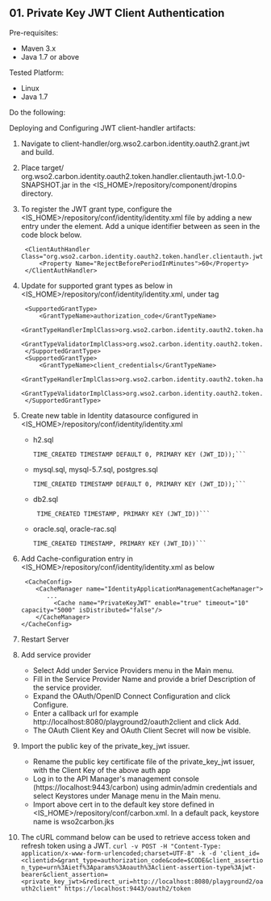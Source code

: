 ## 01. Private Key JWT Client Authentication 

Pre-requisites:

- Maven 3.x
- Java 1.7 or above

Tested Platform:

- Linux
- Java 1.7

Do the following:

Deploying and Configuring JWT client-handler artifacts:
1. Navigate to client-handler/org.wso2.carbon.identity.oauth2.grant.jwt and build.

2. Place target/
org.wso2.carbon.identity.oauth2.token.handler.clientauth.jwt-1.0.0-SNAPSHOT.jar in the <IS_HOME>/repository/component/dropins directory.

3. To register the JWT grant type, configure the <IS_HOME>/repository/conf/identity/identity.xml file by adding a new entry under the <OAuth><ClientAuthHandlers> element. Add a unique <ClientAuthHandler> identifier between as seen in the code block below.

        <ClientAuthHandler Class="org.wso2.carbon.identity.oauth2.token.handler.clientauth.jwt.PrivateKeyJWTClientAuthHandler">
            <Property Name="RejectBeforePeriodInMinutes">60</Property>
        </ClientAuthHandler>
            
4. Update <GrantTypeValidatorImplClass> for supported grant types as below in <IS_HOME>/repository/conf/identity/identity.xml, under <SupportedGrantTypes> tag

        <SupportedGrantType>
            <GrantTypeName>authorization_code</GrantTypeName>
            <GrantTypeHandlerImplClass>org.wso2.carbon.identity.oauth2.token.handlers.grant.AuthorizationCodeGrantHandler</GrantTypeHandlerImplClass>
            <GrantTypeValidatorImplClass>org.wso2.carbon.identity.oauth2.token.handler.clientauth.jwt.validator.grant.JWTAuthorizationCodeGrantValidator</GrantTypeValidatorImplClass>
        </SupportedGrantType>
        <SupportedGrantType>
            <GrantTypeName>client_credentials</GrantTypeName>
            <GrantTypeHandlerImplClass>org.wso2.carbon.identity.oauth2.token.handlers.grant.ClientCredentialsGrantHandler</GrantTypeHandlerImplClass>
            <GrantTypeValidatorImplClass>org.wso2.carbon.identity.oauth2.token.handler.clientauth.jwt.validator.grant.JWTClientCredentialGrantValidator</GrantTypeValidatorImplClass>
        </SupportedGrantType>

5. Create new table in Identity datasource configured in <IS_HOME>/repository/conf/identity/identity.xml
   - h2.sql
       ```CREATE TABLE IF NOT EXISTS IDN_JWT_PRIVATE_KEY (JWT_ID VARCHAR(255), EXP_TIME TIMESTAMP DEFAULT 0,
       TIME_CREATED TIMESTAMP DEFAULT 0, PRIMARY KEY (JWT_ID));```
   - mysql.sql, mysql-5.7.sql, postgres.sql
       ```CREATE TABLE IF NOT EXISTS IDN_JWT_PRIVATE_KEY (JWT_ID VARCHAR(255), EXP_TIME TIMESTAMP DEFAULT 0,
       TIME_CREATED TIMESTAMP DEFAULT 0, PRIMARY KEY (JWT_ID));```

   - db2.sql
      ```CREATE TABLE IDN_JWT_PRIVATE_KEY (JWT_ID VARCHAR(255), EXP_TIME TIMESTAMP,
       TIME_CREATED TIMESTAMP, PRIMARY KEY (JWT_ID))```
   - oracle.sql, oracle-rac.sql
       ```CREATE TABLE IDN_JWT_PRIVATE_KEY (JWT_ID VARCHAR(255), EXP_TIME TIMESTAMP,
       TIME_CREATED TIMESTAMP, PRIMARY KEY (JWT_ID))```

6. Add Cache-configuration entry in <IS_HOME>/repository/conf/identity/identity.xml as below

        <CacheConfig>
           <CacheManager name="IdentityApplicationManagementCacheManager">
              ...
   	            <Cache name="PrivateKeyJWT" enable="true" timeout="10" capacity="5000" isDistributed="false"/>
           </CacheManager>
       </CacheConfig>
       
7. Restart Server
8. Add service provider
    - Select Add under Service Providers menu in the Main menu.
    - Fill in the Service Provider Name and provide a brief Description of the service provider.
    - Expand the OAuth/OpenID Connect Configuration and click Configure.
    - Enter a callback url for example http://localhost:8080/playground2/oauth2client and click Add.
    - The OAuth Client Key and OAuth Client Secret will now be visible.

9. Import the public key of the private_key_jwt issuer.
    - Rename the public key certificate file of the private_key_jwt issuer, with the Client Key of the above auth app
    - Log in to the API Manager's management console (https://localhost:9443/carbon) using admin/admin credentials and select Keystores under Manage menu in the Main menu.
    - Import above cert in to the default key store defined in <IS_HOME>/repository/conf/carbon.xml. In a default pack, keystore name is wso2carbon.jks

10. The cURL command below can be used to retrieve access token and refresh token using a JWT.
    ```curl -v POST -H "Content-Type: application/x-www-form-urlencoded;charset=UTF-8" -k -d 'client_id=<clientid>&grant_type=authorization_code&code=$CODE&client_assertion_type=urn%3Aietf%3Aparams%3Aoauth%3Aclient-assertion-type%3Ajwt-bearer&client_assertion=<private_key_jwt>&redirect_uri=http://localhost:8080/playground2/oauth2client" https://localhost:9443/oauth2/token```
